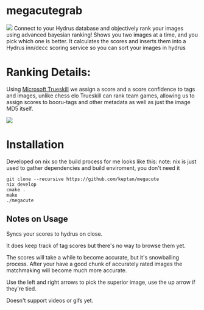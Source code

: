# megacutegrab
![](https://files.catbox.moe/7jcvg3.png)
Connect to your Hydrus database and objectively rank your images using advanced bayesian ranking!
Shows you two images at a time, and you pick which one is better.
It calculates the scores and inserts them into a Hydrus inn/decc scoring service so you can sort your images in hydrus

# Ranking Details: 
Using [Microsoft Trueskill](http://www.moserware.com/2010/03/computing-your-skill.html) we assign a score and a score confidence to tags and images, unlike chess elo Trueskill can rank team games, allowing us to assign scores to booru-tags and other metadata as well as just the image MD5 itself.

![](http://www.moserware.com/assets/computing-your-skill/TrueSkillCurvesBeforeExample.png)


# Installation
Developed on nix so the build process for me looks like this:
note: nix is just used to gather dependencies and build enviroment, you don't need it
```
git clone --recursive https://github.com/keptan/megacute
nix develop
cmake .
make 
./megacute
```

## Notes on Usage
Syncs your scores to hydrus on close.

It does keep track of tag scores but there's no way to browse them yet.

The scores will take a while to become accurate, but it's snowballing process. After your have a good chunk of accurately rated images the matchmaking will become much more accurate.

Use the left and right arrows to pick the superior image, use the up arrow if they're tied.

Doesn't support videos or gifs yet.
